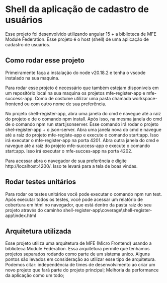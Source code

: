 # Shell da aplicação de cadastro de usuários

Esse projeto foi desenvolvido utilizando angular 15 + a biblioteca de MFE Module Federation. Esse projeto é o host (shell) de uma aplicação de cadastro de usuários.

## Como rodar esse projeto

Primeiramente faça a instalação do node v20.18.2 e tenha o vscode instalado na sua maquina.

Para rodar esse projeto é necessário que também estejam disponiveis em um repositório local na sua maquina os projetos mfe-register-app e mfe-success-app. Como de costume utilizar uma pasta chamada workspace-frontend ou com outro nome de sua preferência. 

No projeto shell-register-app, abra uma janela do cmd e navegue até a raiz do projeto e de o comando npm install.
Após isso, na mesma janela do cmd de o comando npm run start:jsonserver. Esse comando irá rodar o projeto shel-register-app + o json-server.
Abra uma janela nova do cmd e navegue até a raiz do projeto mfe-registe-app e execute o comando start:app. Isso irá executar o mfe-register-app na porta 4201.
Abra outra janela do cmd e navegue até a raiz do projeto mfe-success-app e execute o comando start:app. Isso irá executar o mfe-succes-app na porta 4202.

Para acessar abra o navegador de sua preferência e digite http://localhost:4200/. Isso te levará para a tela de boas vindas.

## Rodar testes unitários

Para rodar os testes unitários você pode executar o comando npm run test. Após executar todos os testes, você pode acessar um relatório de cobertura em html no navegador, que está dentro da pasta raiz do seu projeto através do caminho shell-register-app\coverage\shell-register-app\index.html

## Arquitetura utilizada

Esse projeto utiliza uma arquitetura de MFE (Micro Frontend) usando a biblioteca Module Federation. Essa arquitetura permite que tenhamos projetos separados rodando como parte de um sistema unico.
Alguns pontos são levados em consideração ao utilizar esse tipo de arquitetura. 
Podemos citar:
independência de times de desenvolvimento ao criar um novo projeto que fará parte do projeto principal;
Melhoria da performance da aplicação como um todo;

